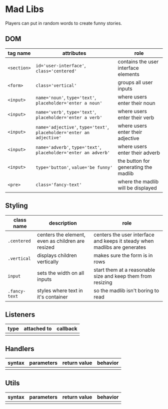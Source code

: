 # Mad Libs

Players can put in random words to create funny stories.

## DOM

| tag name    | attributes                                                            | role                                 |
| ----------- | --------------------------------------------------------------------- | ------------------------------------ |
| `<section>` | `id='user-interface'`, `class='centered'`                             | contains the user interface elements |
| `<form>`    | `class='vertical'`                                                    | groups all user inputs               |
| `<input>`   | `name='noun'`, `type='text'`, `placeholder='enter a noun'`            | where users enter their noun         |
| `<input>`   | `name='verb'`, `type='text'`, `placeholder='enter a verb'`            | where users enter their verb         |
| `<input>`   | `name='adjective'`, `type='text'`, `placeholder='enter an adjective'` | where users enter their adjective    |
| `<input>`   | `name='adverb'`, `type='text'`, `placeholder='enter an adverb'`       | where users enter their adverb       |
| `<input>`   | `type='button'`, `value='be funny'`                                   | the button for generating the madlib |
| `<pre>`     | `class='fancy-text'`                                                  | where the madlib will be displayed   |

## Styling

| class name    | description                                       | role                                                                      |
| ------------- | ------------------------------------------------- | ------------------------------------------------------------------------- |
| `.centered`   | centers the element, even as children are resized | centers the user interface and keeps it steady when madlibs are generates |
| `.vertical`   | displays children vertically                      | makes sure the form is in rows                                            |
| `input`       | sets the width on all inputs                      | start them at a reasonable size and keep them from resizing               |
| `.fancy-text` | styles where text in it's container               | so the madlib isn't boring to read                                        |

## Listeners

| type | attached to | callback |
| ---- | ----------- | -------- |
|      |             |          |

## Handlers

| syntax | parameters | return value | behavior |
| ------ | ---------- | ------------ | -------- |
|        |            |              |          |

## Utils

| syntax | parameters | return value | behavior |
| ------ | ---------- | ------------ | -------- |
|        |            |              |          |
